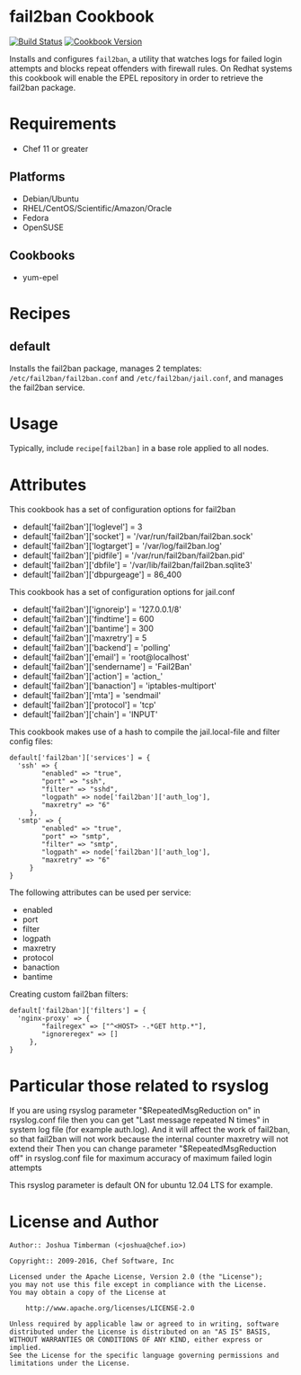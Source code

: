 fail2ban Cookbook
=================

[![Build Status](https://travis-ci.org/chef-cookbooks/fail2ban.svg?branch=master)](https://travis-ci.org/chef-cookbooks/fail2ban)
[![Cookbook Version](https://img.shields.io/cookbook/v/fail2ban.svg)](https://supermarket.chef.io/cookbooks/fail2ban)

Installs and configures `fail2ban`, a utility that watches logs for failed login attempts
and blocks repeat offenders with firewall rules.  On Redhat systems this cookbook will
enable the EPEL repository in order to retrieve the fail2ban package.

Requirements
============

* Chef 11 or greater

Platforms
---------

* Debian/Ubuntu
* RHEL/CentOS/Scientific/Amazon/Oracle
* Fedora
* OpenSUSE

Cookbooks
---------

* yum-epel

Recipes
=======

default
-------

Installs the fail2ban package, manages 2 templates: `/etc/fail2ban/fail2ban.conf`
and `/etc/fail2ban/jail.conf`, and manages the fail2ban service.

Usage
=====

Typically, include `recipe[fail2ban]` in a base role applied to all nodes.

Attributes
=====

This cookbook has a set of configuration options for fail2ban

* default['fail2ban']['loglevel'] = 3
* default['fail2ban']['socket'] = '/var/run/fail2ban/fail2ban.sock'
* default['fail2ban']['logtarget'] = '/var/log/fail2ban.log'
* default['fail2ban']['pidfile'] = '/var/run/fail2ban/fail2ban.pid'
* default['fail2ban']['dbfile'] = '/var/lib/fail2ban/fail2ban.sqlite3'
* default['fail2ban']['dbpurgeage'] = 86_400

This cookbook has a set of configuration options for jail.conf

* default['fail2ban']['ignoreip'] = '127.0.0.1/8'
* default['fail2ban']['findtime'] = 600
* default['fail2ban']['bantime'] = 300
* default['fail2ban']['maxretry'] = 5
* default['fail2ban']['backend'] = 'polling'
* default['fail2ban']['email'] = 'root@localhost'
* default['fail2ban']['sendername'] = 'Fail2Ban'
* default['fail2ban']['action'] = 'action_'
* default['fail2ban']['banaction'] = 'iptables-multiport'
* default['fail2ban']['mta'] = 'sendmail'
* default['fail2ban']['protocol'] = 'tcp'
* default['fail2ban']['chain'] = 'INPUT'

This cookbook makes use of a hash to compile the jail.local-file and filter config files:

```
default['fail2ban']['services'] = {
  'ssh' => {
        "enabled" => "true",
        "port" => "ssh",
        "filter" => "sshd",
        "logpath" => node['fail2ban']['auth_log'],
        "maxretry" => "6"
     },
  'smtp' => {
        "enabled" => "true",
        "port" => "smtp",
        "filter" => "smtp",
        "logpath" => node['fail2ban']['auth_log'],
        "maxretry" => "6"
     }
}
```

The following attributes can be used per service:


* enabled
* port
* filter
* logpath
* maxretry
* protocol
* banaction
* bantime

Creating custom fail2ban filters:

```
default['fail2ban']['filters'] = {
  'nginx-proxy' => {
        "failregex" => ["^<HOST> -.*GET http.*"],
        "ignoreregex" => []
     },
}
```



Particular those related to rsyslog
=====

If you are using rsyslog parameter "$RepeatedMsgReduction on" in rsyslog.conf file
then you can get "Last message repeated N times" in system log file (for example auth.log).
And it will affect the work of fail2ban, so that fail2ban will not work because the internal counter maxretry will not extend their
Then you can change parameter "$RepeatedMsgReduction off" in rsyslog.conf file for maximum accuracy of maximum failed login attempts

This rsyslog parameter is default ON for ubuntu 12.04 LTS for example.

License and Author
==================
```
Author:: Joshua Timberman (<joshua@chef.io>)

Copyright:: 2009-2016, Chef Software, Inc

Licensed under the Apache License, Version 2.0 (the "License");
you may not use this file except in compliance with the License.
You may obtain a copy of the License at

    http://www.apache.org/licenses/LICENSE-2.0

Unless required by applicable law or agreed to in writing, software
distributed under the License is distributed on an "AS IS" BASIS,
WITHOUT WARRANTIES OR CONDITIONS OF ANY KIND, either express or implied.
See the License for the specific language governing permissions and
limitations under the License.
```
